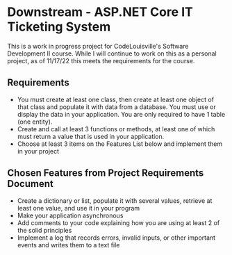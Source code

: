 ﻿# Downstream - ASP.NET Core IT Ticketing System

This is a work in progress project for CodeLouisville's Software Development II course. While I will continue to work on this as a personal project, as of 11/17/22 this meets the requirements for the course. 


## Requirements
 -  You must create at least one class, then create at least one object of that class and populate it with data from a database. You must use or display the data in your application. You are only required to have 1 table (one entity).
 - Create and call at least 3 functions or methods, at least one of which must return a value that is used in your application.
 - Choose at least 3 items on the Features List below and implement them in your project
## Chosen Features from Project Requirements Document
 - Create a dictionary or list, populate it with several values, retrieve at least one value, and use it in your program
 - Make your application asynchronous
 - Add comments to your code explaining how you are using at least 2 of the solid principles
 - Implement a log that records errors, invalid inputs, or other important events and writes them to a text file

